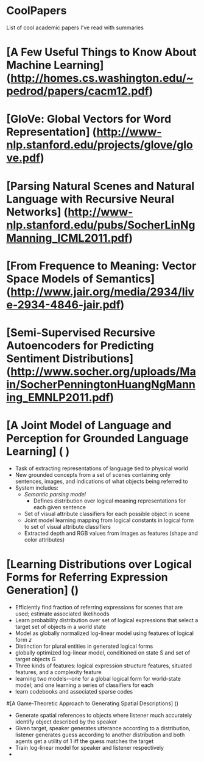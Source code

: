 # CoolPapers
List of cool academic papers I've read with summaries

# [A Few Useful Things to Know About Machine Learning] (http://homes.cs.washington.edu/~pedrod/papers/cacm12.pdf)

# [GloVe: Global Vectors for Word Representation] (http://www-nlp.stanford.edu/projects/glove/glove.pdf)

# [Parsing Natural Scenes and Natural Language with Recursive Neural Networks] (http://www-nlp.stanford.edu/pubs/SocherLinNgManning_ICML2011.pdf)

# [From Frequence to Meaning: Vector Space Models of Semantics] (http://www.jair.org/media/2934/live-2934-4846-jair.pdf)

# [Semi-Supervised Recursive Autoencoders for Predicting Sentiment Distributions] (http://www.socher.org/uploads/Main/SocherPenningtonHuangNgManning_EMNLP2011.pdf)

# [A Joint Model of Language and Perception for Grounded Language Learning] ( )

* Task of extracting representations of language tied to physical world
* New grounded concepts from a set of scenes containing only sentences, images, and indications of what objects being referred to
* System includes: 
  * *Semantic parsing model* 
    * Defines distribution over logical meaning representations for each given sentence
  * Set of visual attribute classifiers for each possible object in scene
  * Joint model learning mapping from logical constants in logical form to set of visual attribute classifiers
  * Extracted depth and RGB values from images as features (shape and color attributes)

# [Learning Distributions over Logical Forms for Referring Expression Generation] ()
  * Efficiently find fraction of referring expressions for scenes that are used; estimate associated likelihoods
  * Learn probability distribution over set of logical expressions that select a target set of objects in a world state
  * Model as globally normalized log-linear model using features of logical form *z*
  * Distinction for plural entities in generated logical forms
  * globally optimized log-linear model, conditioned on state S and set of target objects G
  * Three kinds of features: logical expression structure features, situated features, and a complexity feature
  * learning two models--one for a global logical form for world-state model; and one learning a series of classifiers for each 
  * learn codebooks and associated sparse codes

#[A Game-Theoretic Approach to Generating Spatial Descriptions] ()
  * Generate spatial references to objects where listener much accurately identify object described by the speaker
  * Given target, speaker generates utterance according to a distribution, listener generates guess according to another distribution and both agents get a utility of 1 iff the guess matches the target
  * Train log-linear model for speaker and listener respectively
  * 
